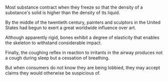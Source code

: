 Most substance contract when they freeze so that the density of a substance's solid is higher than the density of its liquid.

By the middle of the twentieth century, painters and sculptors in the United States had begun to exert a great worldwide influence over art.

Although apparently rigid, bones exhibit a degree of elasticity that enables the skeleton to withstand considerable impact.

Finally, the coughing reflex in reaction to irritants in the airway produces not a cough during sleep but a cessation of breathing.

But when consumers do not know they are being lobbied, they may accept claims they would otherwise be suspicious of.
